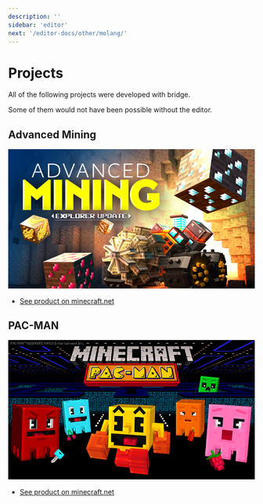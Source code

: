 ```yaml
---
description: ''
sidebar: 'editor'
next: '/editor-docs/other/molang/'
---
```


# Projects

All of the following projects were developed with bridge.

Some of them would not have been possible without the editor.

## Advanced Mining

![Advanced Mining Thumbnail](./advanced-mining.jpg)

-   [See product on minecraft.net](https://www.minecraft.net/en-us/pdp/?id=56952d12-3c9c-4597-886d-b62f77202e27)

## PAC-MAN

![PAC-MAN Thumbnail](./pac-man.jpg)

-   [See product on minecraft.net](https://www.minecraft.net/en-us/pdp/?id=366e895b-d090-4151-a83a-e86c6b339732)
